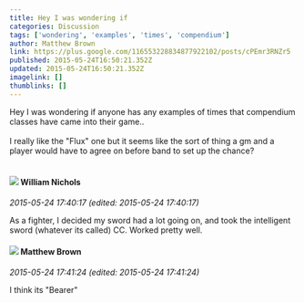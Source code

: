 ```yaml
---
title: Hey I was wondering if
categories: Discussion
tags: ['wondering', 'examples', 'times', 'compendium']
author: Matthew Brown
link: https://plus.google.com/116553228834877922102/posts/cPEmr3RNZr5
published: 2015-05-24T16:50:21.352Z
updated: 2015-05-24T16:50:21.352Z
imagelink: []
thumblinks: []
---
```


Hey I was wondering if anyone has any examples of times that compendium classes have came into their game..<br /><br />I really like the &quot;Flux&quot; one but it seems like the sort of thing a gm and a player would have to agree on before band to set up the chance?<br /><br />
<div id='comment z13ndvposqvagnlin04cddb5klbbxhzwzy00k'>
  <h4><img src='{{site.baseurl}}//images/avatars/116087077877793003074_photo.jpg'> William Nichols</h4>
      <p><cite>2015-05-24 17:40:17 (edited: 2015-05-24 17:40:17)</cite></p>
        <p>As a fighter, I decided my sword had a lot going on, and took the intelligent sword (whatever its called) CC. Worked pretty well.</p>
</div>
        

<div id='comment z13ndvposqvagnlin04cddb5klbbxhzwzy00k'>
  <h4><img src='{{site.baseurl}}//images/avatars/116553228834877922102_photo.jpg'> Matthew Brown</h4>
      <p><cite>2015-05-24 17:41:24 (edited: 2015-05-24 17:41:24)</cite></p>
        <p>I think its &quot;Bearer&quot;</p>
</div>
        